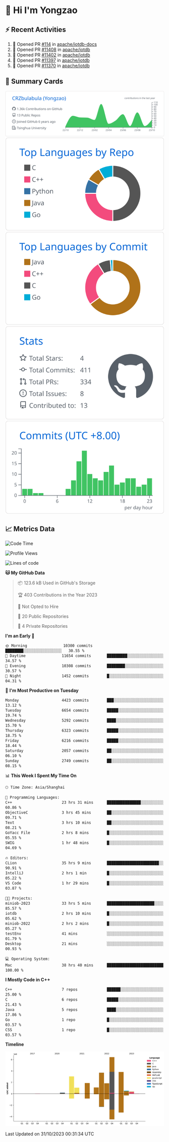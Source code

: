 # 👋 Hi I'm Yongzao

## ⚡ Recent Activities
<!--START_SECTION:activity-->
1. 💪 Opened PR [#114](https://github.com/apache/iotdb-docs/pull/114) in [apache/iotdb-docs](https://github.com/apache/iotdb-docs)
2. 💪 Opened PR [#11408](https://github.com/apache/iotdb/pull/11408) in [apache/iotdb](https://github.com/apache/iotdb)
3. 💪 Opened PR [#11402](https://github.com/apache/iotdb/pull/11402) in [apache/iotdb](https://github.com/apache/iotdb)
4. 💪 Opened PR [#11397](https://github.com/apache/iotdb/pull/11397) in [apache/iotdb](https://github.com/apache/iotdb)
5. 💪 Opened PR [#11370](https://github.com/apache/iotdb/pull/11370) in [apache/iotdb](https://github.com/apache/iotdb)
<!--END_SECTION:activity-->

## 🎑 Summary Cards

[![](https://raw.githubusercontent.com/CRZbulabula/CRZbulabula/main/profile-summary-card-output/github/0-profile-details.svg)](https://github.com/vn7n24fzkq/github-profile-summary-cards)
[![](https://raw.githubusercontent.com/CRZbulabula/CRZbulabula/main/profile-summary-card-output/github/1-repos-per-language.svg)](https://github.com/vn7n24fzkq/github-profile-summary-cards) [![](https://raw.githubusercontent.com/CRZbulabula/CRZbulabula/main/profile-summary-card-output/github/2-most-commit-language.svg)](https://github.com/vn7n24fzkq/github-profile-summary-cards)
[![](https://raw.githubusercontent.com/CRZbulabula/CRZbulabula/main/profile-summary-card-output/github/3-stats.svg)](https://github.com/vn7n24fzkq/github-profile-summary-cards) [![](https://raw.githubusercontent.com/CRZbulabula/CRZbulabula/main/profile-summary-card-output/github/4-productive-time.svg)](https://github.com/vn7n24fzkq/github-profile-summary-cards)

## 📈 Metrics Data

<!--START_SECTION:waka-->
![Code Time](http://img.shields.io/badge/Code%20Time-415%20hrs%2025%20mins-blue)

![Profile Views](http://img.shields.io/badge/Profile%20Views-9-blue)

![Lines of code](https://img.shields.io/badge/From%20Hello%20World%20I%27ve%20Written-23.7%20million%20lines%20of%20code-blue)

**🐱 My GitHub Data** 

> 📦 123.6 kB Used in GitHub's Storage 
 > 
> 🏆 403 Contributions in the Year 2023
 > 
> 🚫 Not Opted to Hire
 > 
> 📜 20 Public Repositories 
 > 
> 🔑 4 Private Repositories 
 > 
**I'm an Early 🐤** 

```text
🌞 Morning                10300 commits       ████████░░░░░░░░░░░░░░░░░   30.55 % 
🌆 Daytime                11654 commits       █████████░░░░░░░░░░░░░░░░   34.57 % 
🌃 Evening                10308 commits       ████████░░░░░░░░░░░░░░░░░   30.57 % 
🌙 Night                  1452 commits        █░░░░░░░░░░░░░░░░░░░░░░░░   04.31 % 
```
📅 **I'm Most Productive on Tuesday** 

```text
Monday                   4423 commits        ███░░░░░░░░░░░░░░░░░░░░░░   13.12 % 
Tuesday                  6654 commits        █████░░░░░░░░░░░░░░░░░░░░   19.74 % 
Wednesday                5292 commits        ████░░░░░░░░░░░░░░░░░░░░░   15.70 % 
Thursday                 6323 commits        █████░░░░░░░░░░░░░░░░░░░░   18.75 % 
Friday                   6216 commits        █████░░░░░░░░░░░░░░░░░░░░   18.44 % 
Saturday                 2057 commits        ██░░░░░░░░░░░░░░░░░░░░░░░   06.10 % 
Sunday                   2749 commits        ██░░░░░░░░░░░░░░░░░░░░░░░   08.15 % 
```


📊 **This Week I Spent My Time On** 

```text
🕑︎ Time Zone: Asia/Shanghai

💬 Programming Languages: 
C++                      23 hrs 31 mins      ███████████████░░░░░░░░░░   60.86 % 
ObjectiveC               3 hrs 45 mins       ██░░░░░░░░░░░░░░░░░░░░░░░   09.71 % 
Text                     3 hrs 10 mins       ██░░░░░░░░░░░░░░░░░░░░░░░   08.21 % 
GoYacc File              2 hrs 8 mins        █░░░░░░░░░░░░░░░░░░░░░░░░   05.55 % 
SWIG                     1 hr 48 mins        █░░░░░░░░░░░░░░░░░░░░░░░░   04.69 % 

🔥 Editors: 
CLion                    35 hrs 9 mins       ███████████████████████░░   90.91 % 
IntelliJ                 2 hrs 1 min         █░░░░░░░░░░░░░░░░░░░░░░░░   05.22 % 
VS Code                  1 hr 29 mins        █░░░░░░░░░░░░░░░░░░░░░░░░   03.87 % 

🐱‍💻 Projects: 
miniob-2023              33 hrs 5 mins       █████████████████████░░░░   85.57 % 
iotdb                    2 hrs 10 mins       █░░░░░░░░░░░░░░░░░░░░░░░░   05.62 % 
miniob-2022              2 hrs 2 mins        █░░░░░░░░░░░░░░░░░░░░░░░░   05.27 % 
testEnv                  41 mins             ░░░░░░░░░░░░░░░░░░░░░░░░░   01.79 % 
Desktop                  21 mins             ░░░░░░░░░░░░░░░░░░░░░░░░░   00.93 % 

💻 Operating System: 
Mac                      38 hrs 40 mins      █████████████████████████   100.00 % 
```

**I Mostly Code in C++** 

```text
C++                      7 repos             ██████░░░░░░░░░░░░░░░░░░░   25.00 % 
C                        6 repos             █████░░░░░░░░░░░░░░░░░░░░   21.43 % 
Java                     5 repos             ████░░░░░░░░░░░░░░░░░░░░░   17.86 % 
Go                       1 repo              █░░░░░░░░░░░░░░░░░░░░░░░░   03.57 % 
CSS                      1 repo              █░░░░░░░░░░░░░░░░░░░░░░░░   03.57 % 
```



**Timeline**

![Lines of Code chart](https://raw.githubusercontent.com/CRZbulabula/CRZbulabula/main/assets/bar_graph.png)


 Last Updated on 31/10/2023 00:31:34 UTC
<!--END_SECTION:waka-->

